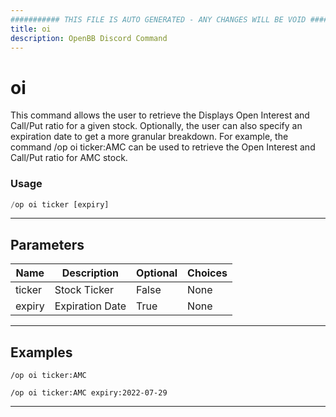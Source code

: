 ```yaml
---
########### THIS FILE IS AUTO GENERATED - ANY CHANGES WILL BE VOID ###########
title: oi
description: OpenBB Discord Command
---
```


# oi

This command allows the user to retrieve the Displays Open Interest and Call/Put ratio for a given stock. Optionally, the user can also specify an expiration date to get a more granular breakdown. For example, the command /op oi ticker:AMC can be used to retrieve the Open Interest and Call/Put ratio for AMC stock.

### Usage

```python wordwrap
/op oi ticker [expiry]
```

---

## Parameters

| Name | Description | Optional | Choices |
| ---- | ----------- | -------- | ------- |
| ticker | Stock Ticker | False | None |
| expiry | Expiration Date | True | None |


---

## Examples

```
/op oi ticker:AMC
```

```
/op oi ticker:AMC expiry:2022-07-29
```

---

